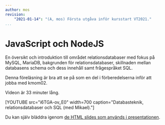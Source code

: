```yaml
---
author: mos
revision:
    "2021-01-14": "(A, mos) Första utgåva inför kursstart VT2021."
...
```

JavaScript och NodeJS
====================

En översikt och introduktion till området relationsdatabaser med fokus på MySQL, MariaDB, bakgrunden för relationsdatabaser, skillnaden mellan databasens schema och dess innehåll samt frågespråket SQL.

Denna föreläsning är bra att se på som en del i förberedelserna inför att jobba med kmom02.

Videon är 33 minuter lång.

[YOUTUBE src="i6TGA-ov_E0" width=700 caption="Databasteknik, relationsdatabaser och SQL (med Mikael)."]

Du kan själv bläddra igenom [de HTML slides som används i presentationen](kursmaterial/databas/forelasning/v1/f01/slide.html).



<!--
Resurser
------------------------

Följande resurser används i olika omfattning i föreläsningen.

*
-->
